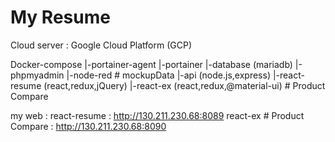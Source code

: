 # My Resume
Cloud server : Google Cloud Platform (GCP)

Docker-compose
    |-portainer-agent
    |-portainer
    |-database (mariadb)
    |-phpmyadmin 
    |-node-red # mockupData
    |-api (node.js,express)
    |-react-resume (react,redux,jQuery)
    |-react-ex (react,redux,@material-ui) # Product Compare
    
my web : react-resume                 : http://130.211.230.68:8089
         react-ex # Product Compare   : http://130.211.230.68:8090
